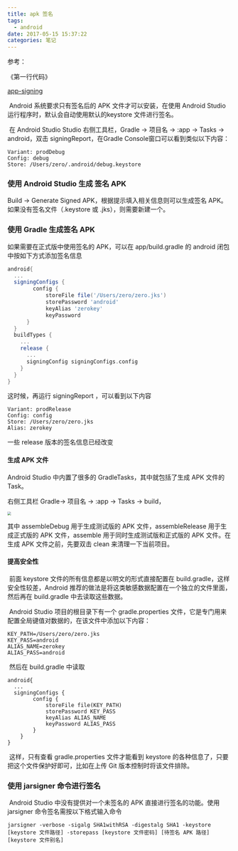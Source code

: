 ```yaml
---
title: apk 签名
tags:
  - android
date: 2017-05-15 15:37:22
categories: 笔记
---
```


参考：

《第一行代码》

[app-signing](https://developer.android.com/studio/publish/app-signing.html#release-mode)



​	Android 系统要求只有签名后的 APK 文件才可以安装，在使用 Android Studio 运行程序时，默认会自动使用默认的keystore 文件进行签名。

​	在 Android Studio Studio 右侧工具栏，Gradle -> 项目名 -> :app -> Tasks -> android，双击 signingReport，在Gradle Console窗口可以看到类似以下内容：

```
Variant: prodDebug
Config: debug
Store: /Users/zero/.android/debug.keystore
```



### 使用 Android Studio 生成 签名 APK

Build -> Generate Signed APK，根据提示填入相关信息则可以生成签名 APK。如果没有签名文件（.keystore 或 .jks），则需要新建一个。



### 使用 Gradle 生成签名 APK

如果需要在正式版中使用签名的 APK，可以在 app/build.gradle 的 android 闭包中按如下方式添加签名信息

```groovy
android{
  ...
  signingConfigs {
        config {
            storeFile file('/Users/zero/zero.jks')
            storePassword 'android'
            keyAlias 'zerokey'
            keyPassword
      }
  }
  buildTypes {
    ...
    release {
      ...
      signingConfig signingConfigs.config
    }
  }
}
```

这时候，再运行 signingReport ，可以看到以下内容

```
Variant: prodRelease
Config: config
Store: /Users/zero/zero.jks
Alias: zerokey
```

一些 release 版本的签名信息已经改变



#### 生成 APK 文件

Android Studio 中内置了很多的 GradleTasks，其中就包括了生成 APK 文件的 Task。

右侧工具栏 Gradle-> 项目名 -> :app -> Tasks -> build，

<img src="https://ws4.sinaimg.cn/large/006tKfTcgy1fin883jou1j30ge0kqabl.jpg" style="zoom:50%" />

其中 assembleDebug 用于生成测试版的 APK 文件，assembleRelease 用于生成正式版的 APK 文件，assemble 用于同时生成测试版和正式版的 APK 文件。在生成 APK 文件之前，先要双击 clean 来清理一下当前项目。

#### 提高安全性

​	前面 keystore 文件的所有信息都是以明文的形式直接配置在 build.gradle，这样安全性较差，Android 推荐的做法是将这类敏感数据配置在一个独立的文件里面，然后再在 build.gradle 中去读取这些数据。

​	Android Studio 项目的根目录下有一个 gradle.properties 文件，它是专门用来配置全局键值对数据的，在该文件中添加以下内容：

```
KEY_PATH=/Users/zero/zero.jks
KEY_PASS=android
ALIAS_NAME=zerokey
ALIAS_PASS=android
```

​	然后在 build.gradle 中读取

```
android{
  ...
  signingConfigs {
        config {
            storeFile file(KEY_PATH)
            storePassword KEY_PASS
            keyAlias ALIAS_NAME
            keyPassword ALIAS_PASS
        }
    }
}
```

​	这样，只有查看 gradle.properties 文件才能看到 keystore 的各种信息了，只要把这个文件保护好即可，比如在上传 Git 版本控制时将该文件排除。



### 使用 jarsigner 命令进行签名

​	Android Studio 中没有提供对一个未签名的 APK 直接进行签名的功能。使用 jarsigner 命令签名需按以下格式输入命令

```
jarsigner -verbose -sigalg SHA1withRSA -digestalg SHA1 -keystore [keystore 文件路径] -storepass [keystore 文件密码] [待签名 APK 路径] [keystore 文件别名]
```